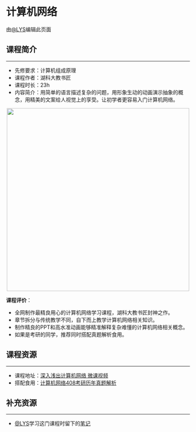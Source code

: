# 计算机网络

由[@LYS](https://lys2021.com/)编辑此页面

## 课程简介

****

- 先修要求：计算机组成原理
- 课程作者：湖科大教书匠
- 课程时长：23h
- 内容简介：用简单的语言描述复杂的问题，用形象生动的动画演示抽象的概念，用精美的文案给人视觉上的享受。让初学者更容易入门计算机网络。

<div align="center">
    <image src="/images/学科课程/计算机基础/计算机网络.png" width="500"/>
</div>

**课程评价**：

- 全网制作最精良用心的计算机网络学习课程，湖科大教书匠封神之作。
- 章节拆分与传统教学不同，自下而上教学计算机网络相关知识。
- 制作精良的PPT和高水准动画能够精准解释复杂难懂的计算机网络相关概念。
- 如果是考研的同学，推荐同时搭配真题解析食用。

<!-- 介绍学习该门课程主观感受，内容包括但不限于：
    （1）课程覆盖的知识点范围
    （2）与同类课程相比它的优势与特点
    （3）学习这门课程的体验与感受
    （4）自学这门课的注意点（踩过的坑、难度预警等等）
    （5）... ...
-->

## 课程资源

****

- 课程地址：[深入浅出计算机网络 微课视频](https://www.bilibili.com/video/BV1NT411g7n6/?spm_id_from=333.337.search-card.all.click&vd_source=ce95ad6607d316dd76f87b90ab69fa3f)
- 搭配食用：[计算机网络408考研历年真题解析](https://space.bilibili.com/360996402/channel/seriesdetail?sid=1721849&ctype=0)

## 补充资源

****

- [@LYS](https://lys2021.com/)学习这门课程时留下的[笔记](https://lys2021.com/2023/07/fastlearn-%e8%ae%a1%e7%bd%91/)